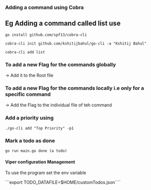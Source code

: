 ### Adding a command using Cobra
## Eg Adding a command called list use
```go install github.com/spf13/cobra-cli```

``` cobra-cli init github.com/kshitijbahul/go-cli -a "Kshitij Bahul" ```

```cobra-cli add list ```

### To add a new Flag for the commands globally 
-> Add it to the Root file

### To add a new Flag for the commands locally i.e only for a specific command 
-> Add the Flag to the individual file of teh command 

### Add a priority using 
```./go-cli add "Top Priority" -p1```


### Mark a todo as done
```go run main.go done (a todo)```


#### Viper configuration Management 

To use the program set the env variable 

```export TODO_DATAFILE=$HOME/customTodos.json````